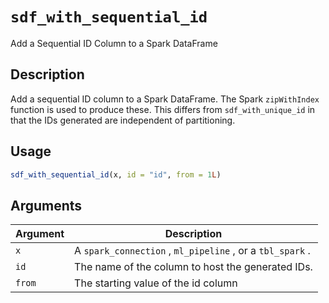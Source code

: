 # `sdf_with_sequential_id`

Add a Sequential ID Column to a Spark DataFrame


## Description

Add a sequential ID column to a Spark DataFrame. The Spark
 `zipWithIndex` function is used to produce these. This differs from
 `sdf_with_unique_id` in that the IDs generated are independent of
 partitioning.


## Usage

```r
sdf_with_sequential_id(x, id = "id", from = 1L)
```


## Arguments

Argument      |Description
------------- |----------------
`x`     |     A `spark_connection` , `ml_pipeline` , or a `tbl_spark` .
`id`     |     The name of the column to host the generated IDs.
`from`     |     The starting value of the id column


